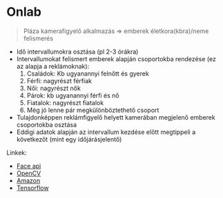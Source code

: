 # Onlab
> Pláza kamerafigyelő alkalmazás => emberek életkora(kbra)/neme felismerés
- Idő intervallumokra osztása (pl 2-3 órákra)
- Intervallumokat felismert emberek alapján csoportokba rendezése (ez az alapja a reklámoknak):
	1. Családok: Kb ugyanannyi felnőtt és gyerek
	2. Férfi: nagyrészt férfiak
	3. Női: nagyrészt nők
	4. Párok: kb ugyanannyi férfi és nő
	5. Fiatalok: nagyrészt fiatalok
	6. Még jó lenne pár megkülönböztethető csoport
- Tulajdonképpen reklámfigyelő helyett kamerában megjelenő emberek csoportokba osztása
- Eddigi adatok alapján az intervallum kezdése előtt megtippeli a következőt (mint egy időjárásjelentő)

Linkek:
- [Face api](https://github.com/justadudewhohacks/face-api.js)
- [OpenCV](https://www.youtube.com/watch?v=oXlwWbU8l2o)
- [Amazon](https://docs.aws.amazon.com/rekognition/latest/dg/faces.html)
- [Tensorflow](https://www.codeproject.com/Articles/5276827/AI-Age-Estimation-in-the-Browser-using-face-api-an)
